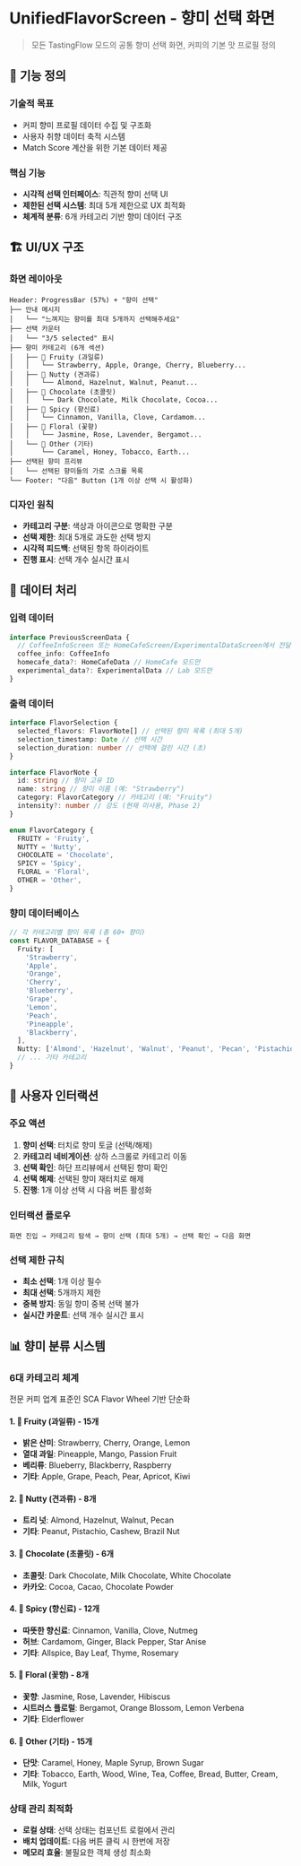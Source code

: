 # UnifiedFlavorScreen - 향미 선택 화면

> 모든 TastingFlow 모드의 공통 향미 선택 화면, 커피의 기본 맛 프로필 정의

## 🎯 기능 정의

### 기술적 목표

- 커피 향미 프로필 데이터 수집 및 구조화
- 사용자 취향 데이터 축적 시스템
- Match Score 계산을 위한 기본 데이터 제공

### 핵심 기능

- **시각적 선택 인터페이스**: 직관적 향미 선택 UI
- **제한된 선택 시스템**: 최대 5개 제한으로 UX 최적화
- **체계적 분류**: 6개 카테고리 기반 향미 데이터 구조

## 🏗️ UI/UX 구조

### 화면 레이아웃

```
Header: ProgressBar (57%) + "향미 선택"
├── 안내 메시지
│   └── "느껴지는 향미를 최대 5개까지 선택해주세요"
├── 선택 카운터
│   └── "3/5 selected" 표시
├── 향미 카테고리 (6개 섹션)
│   ├── 🍓 Fruity (과일류)
│   │   └── Strawberry, Apple, Orange, Cherry, Blueberry...
│   ├── 🌰 Nutty (견과류)
│   │   └── Almond, Hazelnut, Walnut, Peanut...
│   ├── 🍫 Chocolate (초콜릿)
│   │   └── Dark Chocolate, Milk Chocolate, Cocoa...
│   ├── 🌿 Spicy (향신료)
│   │   └── Cinnamon, Vanilla, Clove, Cardamom...
│   ├── 🌸 Floral (꽃향)
│   │   └── Jasmine, Rose, Lavender, Bergamot...
│   └── 🌾 Other (기타)
│       └── Caramel, Honey, Tobacco, Earth...
├── 선택된 향미 프리뷰
│   └── 선택된 향미들의 가로 스크롤 목록
└── Footer: "다음" Button (1개 이상 선택 시 활성화)
```

### 디자인 원칙

- **카테고리 구분**: 색상과 아이콘으로 명확한 구분
- **선택 제한**: 최대 5개로 과도한 선택 방지
- **시각적 피드백**: 선택된 항목 하이라이트
- **진행 표시**: 선택 개수 실시간 표시

## 💾 데이터 처리

### 입력 데이터

```typescript
interface PreviousScreenData {
  // CoffeeInfoScreen 또는 HomeCafeScreen/ExperimentalDataScreen에서 전달
  coffee_info: CoffeeInfo
  homecafe_data?: HomeCafeData // HomeCafe 모드만
  experimental_data?: ExperimentalData // Lab 모드만
}
```

### 출력 데이터

```typescript
interface FlavorSelection {
  selected_flavors: FlavorNote[] // 선택된 향미 목록 (최대 5개)
  selection_timestamp: Date // 선택 시간
  selection_duration: number // 선택에 걸린 시간 (초)
}

interface FlavorNote {
  id: string // 향미 고유 ID
  name: string // 향미 이름 (예: "Strawberry")
  category: FlavorCategory // 카테고리 (예: "Fruity")
  intensity?: number // 강도 (현재 미사용, Phase 2)
}

enum FlavorCategory {
  FRUITY = 'Fruity',
  NUTTY = 'Nutty',
  CHOCOLATE = 'Chocolate',
  SPICY = 'Spicy',
  FLORAL = 'Floral',
  OTHER = 'Other',
}
```

### 향미 데이터베이스

```typescript
// 각 카테고리별 향미 목록 (총 60+ 향미)
const FLAVOR_DATABASE = {
  Fruity: [
    'Strawberry',
    'Apple',
    'Orange',
    'Cherry',
    'Blueberry',
    'Grape',
    'Lemon',
    'Peach',
    'Pineapple',
    'Blackberry',
  ],
  Nutty: ['Almond', 'Hazelnut', 'Walnut', 'Peanut', 'Pecan', 'Pistachio', 'Cashew', 'Brazil Nut'],
  // ... 기타 카테고리
}
```

## 🔄 사용자 인터랙션

### 주요 액션

1. **향미 선택**: 터치로 향미 토글 (선택/해제)
2. **카테고리 네비게이션**: 상하 스크롤로 카테고리 이동
3. **선택 확인**: 하단 프리뷰에서 선택된 향미 확인
4. **선택 해제**: 선택된 향미 재터치로 해제
5. **진행**: 1개 이상 선택 시 다음 버튼 활성화

### 인터랙션 플로우

```
화면 진입 → 카테고리 탐색 → 향미 선택 (최대 5개) → 선택 확인 → 다음 화면
```

### 선택 제한 규칙

- **최소 선택**: 1개 이상 필수
- **최대 선택**: 5개까지 제한
- **중복 방지**: 동일 향미 중복 선택 불가
- **실시간 카운트**: 선택 개수 실시간 표시

## 📊 향미 분류 시스템

### 6대 카테고리 체계

전문 커피 업계 표준인 SCA Flavor Wheel 기반 단순화

#### 1. 🍓 Fruity (과일류) - 15개

- **밝은 산미**: Strawberry, Cherry, Orange, Lemon
- **열대 과일**: Pineapple, Mango, Passion Fruit
- **베리류**: Blueberry, Blackberry, Raspberry
- **기타**: Apple, Grape, Peach, Pear, Apricot, Kiwi

#### 2. 🌰 Nutty (견과류) - 8개

- **트리 넛**: Almond, Hazelnut, Walnut, Pecan
- **기타**: Peanut, Pistachio, Cashew, Brazil Nut

#### 3. 🍫 Chocolate (초콜릿) - 6개

- **초콜릿**: Dark Chocolate, Milk Chocolate, White Chocolate
- **카카오**: Cocoa, Cacao, Chocolate Powder

#### 4. 🌿 Spicy (향신료) - 12개

- **따뜻한 향신료**: Cinnamon, Vanilla, Clove, Nutmeg
- **허브**: Cardamom, Ginger, Black Pepper, Star Anise
- **기타**: Allspice, Bay Leaf, Thyme, Rosemary

#### 5. 🌸 Floral (꽃향) - 8개

- **꽃향**: Jasmine, Rose, Lavender, Hibiscus
- **시트러스 플로럴**: Bergamot, Orange Blossom, Lemon Verbena
- **기타**: Elderflower

#### 6. 🌾 Other (기타) - 15개

- **단맛**: Caramel, Honey, Maple Syrup, Brown Sugar
- **기타**: Tobacco, Earth, Wood, Wine, Tea, Coffee, Bread, Butter, Cream, Milk, Yogurt

### 상태 관리 최적화

- **로컬 상태**: 선택 상태는 컴포넌트 로컬에서 관리
- **배치 업데이트**: 다음 버튼 클릭 시 한번에 저장
- **메모리 효율**: 불필요한 객체 생성 최소화

```

```
